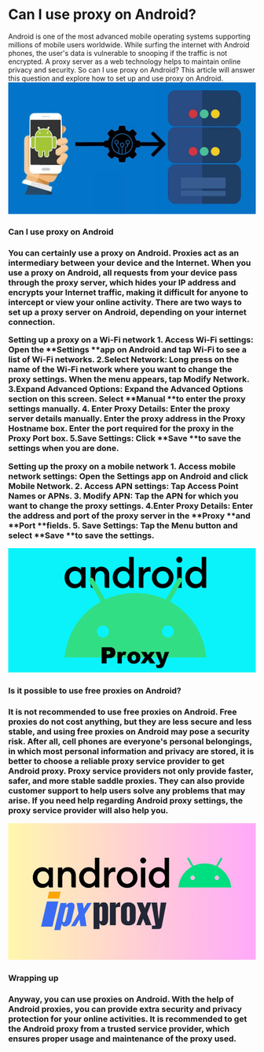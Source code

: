 # Can I use proxy on Android?
Android is one of the most advanced mobile operating systems supporting millions of mobile users worldwide. While surfing the internet with Android phones, the user's data is vulnerable to snooping if the traffic is not encrypted. A proxy server as a web technology helps to maintain online privacy and security. So can I use proxy on Android? This article will answer this question and explore how to set up and use proxy on Android.
![proxy IP](https://github.com/IPXProxy/Types-of-proxy-servers/blob/main/Types-of-proxy-servers/Can%20I%20use%20proxy%20on%20Android1.png)

<h3/>Can I use proxy on Android<h3/>
  
You can certainly use a proxy on Android. Proxies act as an intermediary between your device and the Internet. When you use a proxy on Android, all requests from your device pass through the proxy server, which hides your IP address and encrypts your Internet traffic, making it difficult for anyone to intercept or view your online activity. There are two ways to set up a proxy server on Android, depending on your internet connection.

**Setting up a proxy on a Wi-Fi network**
**1. Access Wi-Fi settings:** Open the **Settings **app on Android and tap **Wi-Fi** to see a list of Wi-Fi networks.
**2.Select Network:** Long press on the name of the Wi-Fi network where you want to change the proxy settings. When the menu appears, tap **Modify Network**.
**3.Expand Advanced Options:** Expand the **Advanced Options** section on this screen. Select **Manual **to enter the proxy settings manually.
**4. Enter Proxy Details:** Enter the proxy server details manually. Enter the proxy address in the **Proxy Hostname** box. Enter the port required for the proxy in the **Proxy Port** box.
**5.Save Settings:** Click **Save **to save the settings when you are done.

**Setting up the proxy on a mobile network**
**1. Access mobile network settings:** Open the **Settings** app on Android and click **Mobile Network**.
**2. Access APN settings:** Tap **Access Point Names** or **APNs**.
**3. Modify APN:** Tap the APN for which you want to change the proxy settings.
**4.Enter Proxy Details:** Enter the address and port of the proxy server in the **Proxy **and **Port **fields.
**5. Save Settings:** Tap the Menu button and select **Save **to save the settings.

![proxy IP](https://github.com/IPXProxy/Types-of-proxy-servers/blob/main/Types-of-proxy-servers/Can%20I%20use%20proxy%20on%20Android2.png)

<h3/>Is it possible to use free proxies on Android?<h3/>
  
It is not recommended to use free proxies on Android. Free proxies do not cost anything, but they are less secure and less stable, and using free proxies on Android may pose a security risk. After all, cell phones are everyone's personal belongings, in which most personal information and privacy are stored, it is better to choose a reliable proxy service provider to get Android proxy.
Proxy service providers not only provide faster, safer, and more stable saddle proxies. They can also provide customer support to help users solve any problems that may arise. If you need help regarding Android proxy settings, the proxy service provider will also help you.

  ![proxy IP](https://github.com/IPXProxy/Types-of-proxy-servers/blob/main/Types-of-proxy-servers/Can%20I%20use%20proxy%20on%20Android3.png)

<h3/>Wrapping up<h3/>
  
Anyway, you can use proxies on Android. With the help of Android proxies, you can provide extra security and privacy protection for your online activities. It is recommended to get the Android proxy from a trusted service provider, which ensures proper usage and maintenance of the proxy used.
